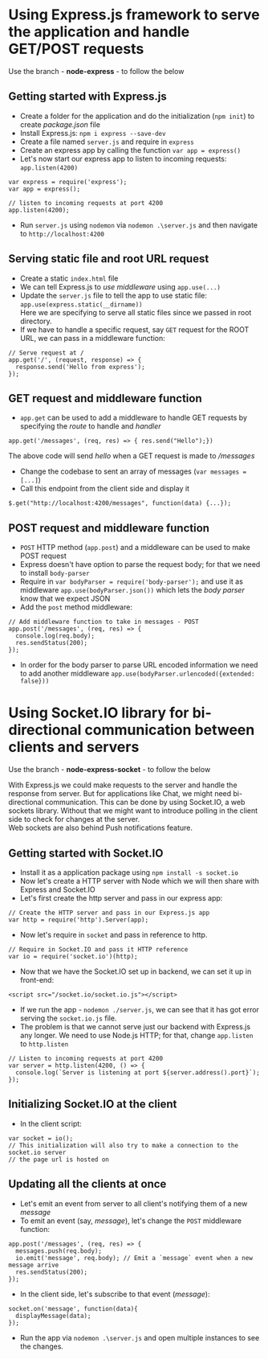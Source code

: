 # Using Express.js framework to serve the application and handle GET/POST requests

Use the branch - **node-express** - to follow the below

## Getting started with Express.js
- Create a folder for the application and do the initialization (`npm init`) to create *package.json* file
- Install Express.js: `npm i express --save-dev`
- Create a file named `server.js` and require in `express`
- Create an express app by calling the function `var app = express()`
- Let's now start our express app to listen to incoming requests: `app.listen(4200)`
```
var express = require('express');
var app = express();

// listen to incoming requests at port 4200
app.listen(4200);
```
- Run `server.js` using `nodemon` via `nodemon .\server.js` and then navigate to `http://localhost:4200`

## Serving static file and root URL request
- Create a static `index.html` file
- We can tell Express.js to *use middleware* using `app.use(...)`
- Update the `server.js` file to tell the app to use static file: `app.use(express.static(__dirname))`  
Here we are specifying to serve all static files since we passed in root directory.
- If we have to handle a specific request, say `GET` request for the ROOT URL, we can pass in a middleware function:
```
// Serve request at /
app.get('/', (request, response) => {
  response.send('Hello from express');
});
```

## GET request and middleware function
- `app.get` can be used to add a middleware to handle GET requests by specifying the *route* to handle and *handler*
```
app.get('/messages', (req, res) => { res.send("Hello");})
```
The above code will send *hello* when a GET request is made to */messages*
- Change the codebase to sent an array of messages (`var messages = [...]`)
- Call this endpoint from the client side and display it
```
$.get("http://localhost:4200/messages", function(data) {...});
```

## POST request and middleware function
- `POST` HTTP method (`app.post`) and a middleware can be used to make POST request
- Express doesn't have option to parse the request body; for that we need to install `body-parser`
- Require in `var bodyParser = require('body-parser');` and use it as middleware `app.use(bodyParser.json())` which lets the *body parser* know that we expect JSON
- Add the `post` method middleware:
```
// Add middleware function to take in messages - POST
app.post('/messages', (req, res) => {
  console.log(req.body);
  res.sendStatus(200);
});
```
- In order for the body parser to parse URL encoded information we need to add another middleware `app.use(bodyParser.urlencoded({extended: false}))`  

# Using Socket.IO library for bi-directional communication between clients and servers

Use the branch - **node-express-socket** - to follow the below

With Express.js we could make requests to the server and handle the response from server. But for applications like Chat, we might need bi-directional communication. This can be done by using Socket.IO, a web sockets library.
Without that we might want to introduce polling in the client side to check for changes at the server.  
Web sockets are also behind Push notifications feature.

## Getting started with Socket.IO
- Install it as a application package using `npm install -s socket.io`
- Now let's create a HTTP server with Node which we will then share with Express and Socket.IO
- Let's first create the http server and pass in our express app:
```
// Create the HTTP server and pass in our Express.js app
var http = require('http').Server(app);
```
- Now let's require in `socket` and pass in reference to http.  
```
// Require in Socket.IO and pass it HTTP reference
var io = require('socket.io')(http);
```
- Now that we have the Socket.IO set up in backend, we can set it up in front-end:
```
<script src="/socket.io/socket.io.js"></script>
```
- If we run the app - `nodemon ./server.js`, we can see that it has got error serving the `socket.io.js` file.
- The problem is that we cannot serve just our backend with Express.js any longer. We need to use Node.js HTTP; for that, change `app.listen` to `http.listen`
```
// Listen to incoming requests at port 4200
var server = http.listen(4200, () => {
  console.log(`Server is listening at port ${server.address().port}`);
});
```

## Initializing Socket.IO at the client
- In the client script:
```
var socket = io();
// This initialization will also try to make a connection to the socket.io server
// the page url is hosted on
```

## Updating all the clients at once
- Let's emit an event from server to all client's notifying them of a new *message*
- To emit an event (say, *message*), let's change the `POST` middleware function:
```
app.post('/messages', (req, res) => {
  messages.push(req.body);
  io.emit('message', req.body); // Emit a `message` event when a new message arrive
  res.sendStatus(200);
});
```
- In the client side, let's subscribe to that event (*message*):
```
socket.on('message', function(data){
  displayMessage(data);
});
```
- Run the app via `nodemon .\server.js` and open multiple instances to see the changes.
